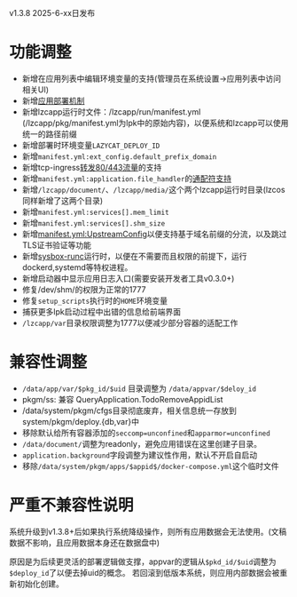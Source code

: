 v1.3.8 2025-6-xx日发布

# 功能调整

- 新增在应用列表中编辑环境变量的支持(管理员在系统设置->应用列表中访问相关UI)
- 新增[应用部署机制](../advanced-manifest-render)
- 新增lzcapp运行时文件：/lzcapp/run/manifest.yml  (/lzcapp/pkg/manifest.yml为lpk中的原始内容)，以便系统和lzcapp可以使用统一的路径前缀
- 新增部署时环境变量`LAZYCAT_DEPLOY_ID`
- 新增`manifest.yml:ext_config.default_prefix_domain`
- 新增tcp-ingress[转发80/443流量](../advanced-l4forward)的支持
- 新增`manifest.yml:application.file_handler`的[通配符支持](../advanced-mime)
- 新增`/lzcapp/document/`、`/lzcapp/media/`这个两个lzcapp运行时目录(lzcos同样新增了这两个目录)
- 新增`manifest.yml:services[].mem_limit`
- 新增`manifest.yml:services[].shm_size`
- 新增[manifest.yml:UpstreamConfig](../advanced-route#upstreamconfig)以便支持基于域名前缀的分流，以及跳过TLS证书验证等功能
- 新增[sysbox-runc](../spec/manifest#container-config)运行时，以便在不需要而且权限的前提下，运行dockerd,systemd等特权进程。
- 新增启动器中显示应用日志入口(需要安装开发者工具v0.3.0+)
- 修复/dev/shm/的权限为正常的1777
- 修复`setup_scripts`执行时的`HOME`环境变量
- 捕获更多lpk启动过程中出错的信息给前端界面
- `/lzcapp/var`目录权限调整为1777以便减少部分容器的适配工作


# 兼容性调整

- `/data/app/var/$pkg_id/$uid` 目录调整为 `/data/appvar/$deloy_id`
-  pkgm/ss: 兼容 QueryApplication.TodoRemoveAppidList
- /data/system/pkgm/cfgs目录彻底废弃，相关信息统一存放到system/pkgm/deploy.{db,var}中
- 移除默认给所有容器添加的`seccomp=unconfined`和`apparmor=unconfined`
- `/data/document/`调整为readonly，避免应用错误在这里创建子目录。
- `application.background`字段调整为建议性作用，默认不开启自启动
- 移除`/data/system/pkgm/apps/$appid$/docker-compose.yml`这个临时文件


# 严重不兼容性说明

系统升级到v1.3.8+后如果执行系统降级操作，则所有应用数据会无法使用。(文稿数据不影响，且应用数据本身还在数据盘中)

原因是为后续更灵活的部署逻辑做支撑，appvar的逻辑从`$pkd_id/$uid`调整为`$deploy_id`了以便去掉uid的概念。
若回滚到低版本系统，则应用内部数据会被重新初始化创建。
